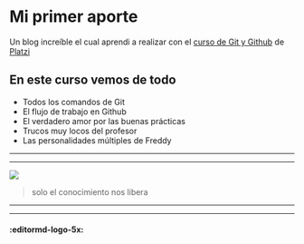 # Mi primer aporte
Un blog increíble el cual aprendi a realizar con el [ curso de Git y Github](https://platzi.com/cursos/git-github/ " curso de Git y Github") de [Platzi](https://platzi.com/ "Platzi")

## En este curso vemos de todo
* Todos los comandos de Git
* El flujo de trabajo en Github
* El verdadero amor por las buenas prácticas
* Trucos muy locos del profesor
* Las personalidades múltiples de Freddy

----

----




![](https://pandao.github.io/editor.md/examples/images/4.jpg)

> solo el conocimiento nos libera

----

----



####  :editormd-logo-5x:
